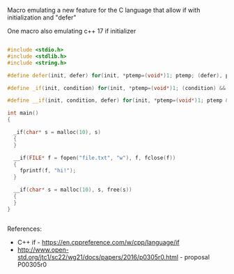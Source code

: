 Macro emulating a new feature for the C language that allow
if with initialization and  "defer"


One macro also emulating c++ 17 if initializer

```cpp

#include <stdio.h>
#include <stdlib.h>
#include <string.h>

#define defer(init, defer) for(init, *ptemp=(void*)1; ptemp; (defer), ptemp=0)

#define _if(init, condition) for(init, *ptemp=(void*)1; (condition) && ptemp; ptemp=0)

#define __if(init, condition, defer) for(init, *ptemp=(void*)1; ptemp && (condition)  ; (defer), ptemp=0)

int main()
{

  _if(char* s = malloc(10), s)
  {
  }

  __if(FILE* f = fopen("file.txt", "w"), f, fclose(f))
  {
    fprintf(f, "hi!");
  }

  __if(char* s = malloc(10), s, free(s))
  {
  }
}



```

References:

* C++ if - https://en.cppreference.com/w/cpp/language/if
* http://www.open-std.org/jtc1/sc22/wg21/docs/papers/2016/p0305r0.html -  proposal P00305r0

